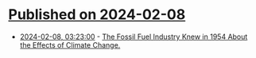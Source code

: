 # [Published on 2024-02-08](index.md)

* [2024-02-08, 03:23:00](https://soylentnews.org/article.pl?sid=24/02/06/145257&from=rss) - [The Fossil Fuel Industry Knew in 1954 About the Effects of Climate Change.](https://soylentnews.org/article.pl?sid=24/02/06/145257&from=rss)
